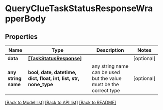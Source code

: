 # QueryClueTaskStatusResponseWrapperBody


## Properties
Name | Type | Description | Notes
------------ | ------------- | ------------- | -------------
**data** | [**[TaskStatusResponse]**](TaskStatusResponse.md) |  | [optional] 
**any string name** | **bool, date, datetime, dict, float, int, list, str, none_type** | any string name can be used but the value must be the correct type | [optional]

[[Back to Model list]](../README.md#documentation-for-models) [[Back to API list]](../README.md#documentation-for-api-endpoints) [[Back to README]](../README.md)


